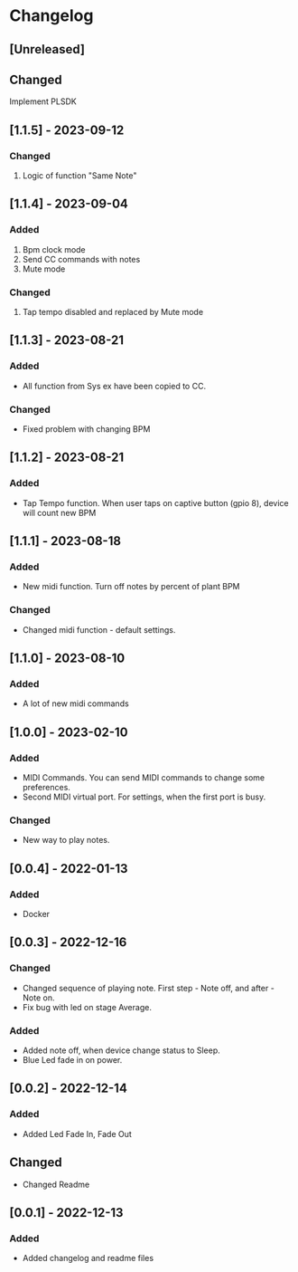 # Changelog

## [Unreleased]

## Changed

Implement PLSDK

## [1.1.5] - 2023-09-12

### Changed
1) Logic of function "Same Note"

## [1.1.4] - 2023-09-04

### Added
1) Bpm clock mode
2) Send CC commands with notes
3) Mute mode

### Changed
1) Tap tempo disabled and replaced by Mute mode

## [1.1.3] - 2023-08-21

### Added
- All function from Sys ex have been copied to CC.

### Changed
- Fixed problem with changing BPM

## [1.1.2] - 2023-08-21

### Added
- Tap Tempo function. When user taps on captive button (gpio 8), device will count new BPM

## [1.1.1] - 2023-08-18

### Added
- New midi function. Turn off notes by percent of plant BPM

### Changed
- Changed midi function - default settings.

## [1.1.0] - 2023-08-10

### Added
- A lot of new midi commands

## [1.0.0] - 2023-02-10

### Added
- MIDI Commands. You can send MIDI commands to change some preferences.
- Second MIDI virtual port. For settings, when the first port is busy.

### Changed
- New way to play notes. 

## [0.0.4] - 2022-01-13

### Added
- Docker

## [0.0.3] - 2022-12-16

### Changed

- Changed sequence of playing note. First step - Note off, and after - Note on.
- Fix bug with led on stage Average.

### Added

- Added note off, when device change status to Sleep.
- Blue Led fade in on power.

## [0.0.2] - 2022-12-14

### Added

- Added Led Fade In, Fade Out

## Changed

- Changed Readme

## [0.0.1] - 2022-12-13

### Added

- Added changelog and readme files



